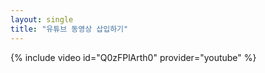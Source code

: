 ```yaml
--- 
layout: single 
title: "유튜브 동영상 삽입하기" 
--- 
```

{% include video id="Q0zFPlArth0" provider="youtube" %}
